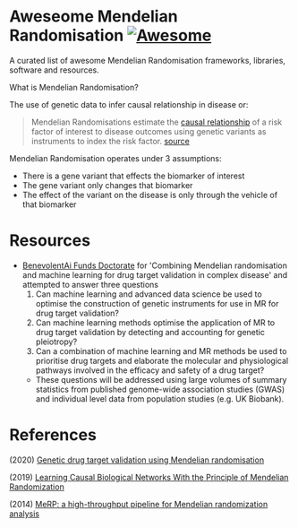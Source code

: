 # Aweseome Mendelian Randomisation [![Awesome](https://cdn.rawgit.com/sindresorhus/awesome/d7305f38d29fed78fa85652e3a63e154dd8e8829/media/badge.svg)](https://github.com/sindresorhus/awesome) 

A curated list of awesome Mendelian Randomisation frameworks, libraries, software and resources.

What is Mendelian Randomisation? 

The use of genetic data to infer causal relationship in disease or: 

>  Mendelian Randomisations estimate the [causal relationship](https://ftp.cs.ucla.edu/pub/stat_ser/r350-reprint.pdf) of a risk factor of interest to disease outcomes using genetic variants as instruments to index the risk factor. [source](https://www.nature.com/articles/s41467-020-16969-0)

Mendelian Randomisation operates under 3 assumptions:
* There is a gene variant that effects the biomarker of interest
* The gene variant only changes that biomarker
* The effect of the variant on the disease is only through the vehicle of that biomarker 

# Resources

* [BenevolentAi Funds Doctorate](https://www.ucl.ac.uk/aihealth-cdt/combining-mendelian-randomisation-and-machine-learning-drug-target-validation-complex-disease) for 'Combining Mendelian randomisation and machine learning for drug target validation in complex disease' and attempted to answer three questions
  1. Can machine learning and advanced data science be used to optimise the construction of genetic instruments for use in MR for drug target validation?
  2. Can machine learning methods optimise the application of MR to drug target validation by detecting and accounting for genetic pleiotropy?
  3. Can a combination of machine learning and MR methods be used to prioritise drug targets and elaborate the molecular and physiological pathways involved in the efficacy and safety of a drug target?
  * These questions will be addressed using large volumes of summary statistics from published genome-wide association studies (GWAS) and individual level data from population studies (e.g. UK Biobank).



# References 

(2020) [Genetic drug target validation using Mendelian randomisation](https://www.nature.com/articles/s41467-020-16969-0)

(2019) [Learning Causal Biological Networks With the Principle of Mendelian Randomization](https://www.ncbi.nlm.nih.gov/pmc/articles/PMC6536645/)

(2014) [MeRP: a high-throughput pipeline for Mendelian randomization analysis](https://academic.oup.com/bioinformatics/article/31/6/957/215107) 
